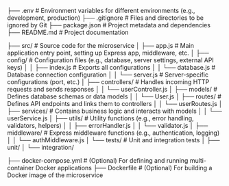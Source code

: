 ├── .env # Environment variables for different environments (e.g., development, production)
├── .gitignore # Files and directories to be ignored by Git
├── package.json # Project metadata and dependencies
├── README.md # Project documentation

├── src/ # Source code for the microservice
│ ├── app.js # Main application entry point, setting up Express app, middleware, etc.
│ ├── config/ # Configuration files (e.g., database, server settings, external API keys)
│ │ ├── index.js # Exports all configurations
│ │ └── database.js # Database connection configuration
│ │ └── server.js # Server-specific configurations (port, etc.)
│ ├── controllers/ # Handles incoming HTTP requests and sends responses
│ │ └── userController.js
│ ├── models/ # Defines database schemas or data models
│ │ └── User.js
│ ├── routes/ # Defines API endpoints and links them to controllers
│ │ └── userRoutes.js
│ ├── services/ # Contains business logic and interacts with models
│ │ └── userService.js
│ ├── utils/ # Utility functions (e.g., error handling, validators, helpers)
│ │ ├── errorHandler.js
│ │ └── validator.js
│ ├── middleware/ # Express middleware functions (e.g., authentication, logging)
│ │ └── authMiddleware.js
│ └── tests/ # Unit and integration tests
│ ├── unit/
│ └── integration/

├── docker-compose.yml # (Optional) For defining and running multi-container Docker applications
├── Dockerfile # (Optional) For building a Docker image of the microservice
